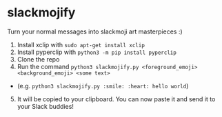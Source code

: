 # slackmojify
Turn your normal messages into slackmoji art masterpieces :)

1. Install xclip with `sudo apt-get install xclip`
2. Install pyperclip with `python3 -m pip install pyperclip`
3. Clone the repo
4. Run the command `python3 slackmojify.py <foreground_emoji> <background_emoji> <some text>`
- (e.g. `python3 slackmojify.py :smile: :heart: hello world`)
5. It will be copied to your clipboard. You can now paste it and send it to your Slack buddies!
